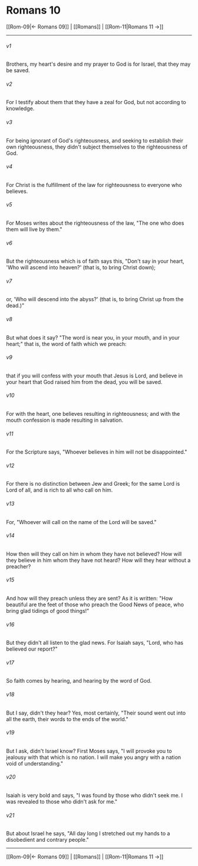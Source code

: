 # Romans 10

[[Rom-09|← Romans 09]] | [[Romans]] | [[Rom-11|Romans 11 →]]
***



###### v1 
Brothers, my heart's desire and my prayer to God is for Israel, that they may be saved. 

###### v2 
For I testify about them that they have a zeal for God, but not according to knowledge. 

###### v3 
For being ignorant of God's righteousness, and seeking to establish their own righteousness, they didn't subject themselves to the righteousness of God. 

###### v4 
For Christ is the fulfillment of the law for righteousness to everyone who believes. 

###### v5 
For Moses writes about the righteousness of the law, "The one who does them will live by them." 

###### v6 
But the righteousness which is of faith says this, "Don't say in your heart, 'Who will ascend into heaven?' (that is, to bring Christ down); 

###### v7 
or, 'Who will descend into the abyss?' (that is, to bring Christ up from the dead.)" 

###### v8 
But what does it say? "The word is near you, in your mouth, and in your heart;" that is, the word of faith which we preach: 

###### v9 
that if you will confess with your mouth that Jesus is Lord, and believe in your heart that God raised him from the dead, you will be saved. 

###### v10 
For with the heart, one believes resulting in righteousness; and with the mouth confession is made resulting in salvation. 

###### v11 
For the Scripture says, "Whoever believes in him will not be disappointed." 

###### v12 
For there is no distinction between Jew and Greek; for the same Lord is Lord of all, and is rich to all who call on him. 

###### v13 
For, "Whoever will call on the name of the Lord will be saved." 

###### v14 
How then will they call on him in whom they have not believed? How will they believe in him whom they have not heard? How will they hear without a preacher? 

###### v15 
And how will they preach unless they are sent? As it is written: "How beautiful are the feet of those who preach the Good News of peace, who bring glad tidings of good things!" 

###### v16 
But they didn't all listen to the glad news. For Isaiah says, "Lord, who has believed our report?" 

###### v17 
So faith comes by hearing, and hearing by the word of God. 

###### v18 
But I say, didn't they hear? Yes, most certainly, "Their sound went out into all the earth, their words to the ends of the world." 

###### v19 
But I ask, didn't Israel know? First Moses says, "I will provoke you to jealousy with that which is no nation. I will make you angry with a nation void of understanding." 

###### v20 
Isaiah is very bold and says, "I was found by those who didn't seek me. I was revealed to those who didn't ask for me." 

###### v21 
But about Israel he says, "All day long I stretched out my hands to a disobedient and contrary people."

***
[[Rom-09|← Romans 09]] | [[Romans]] | [[Rom-11|Romans 11 →]]

